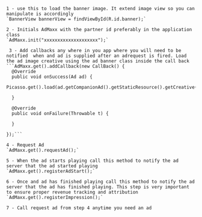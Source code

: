     1 - use this to load the banner image. It extend image view so you can manipulate is accordingly
    `BannerView bannerView = findViewById(R.id.banner);`

    2 - Initials AdMaxx with the partner id preferably in the application class
    `AdMaxx.init("xxxxxxxxxxxxxxxxxxxx");`

     3 - Add callbacks any where in you app where you will need to be notified  when and ad is supplied after an adrequest is fired. Load the ad image creative using the ad banner class inside the call back
    ```AdMaxx.get().addCallback(new CallBack() {
      @Override
      public void onSuccess(Ad ad) {
        Picasso.get().load(ad.getCompanionAd().getStaticResource().getCreative()).into(bannerView);

      }

      @Override
      public void onFailure(Throwable t) {

      }

    });```

    4 - Request Ad
    `AdMaxx.get().requestAd();`

    5 - When the ad starts playing call this method to notify the ad server that the ad started playing
    `AdMaxx.get().registerAdStart();`

    6 - Once and ad has finished playing call this method to notify the ad server that the ad has finished playing. This step is very important to ensure proper revenue tracking and attribution
    `AdMaxx.get().registerImpression();`

    7 - Call request ad from step 4 anytime you need an ad
